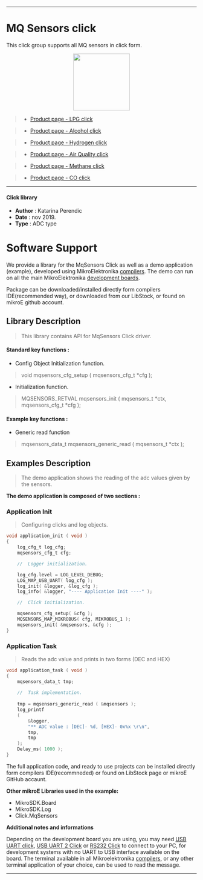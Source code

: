  
---
# MQ Sensors click

This click group supports all MQ sensors in click form.

<p align="center">
  <img src="https://download.mikroe.com/images/click_for_ide/grupe/mq-sensor-click-group.png" height=150px>
</p>

> - [Product page - LPG click](<https://www.mikroe.com/lpg-click>)

> - [Product page - Alcohol click](<https://www.mikroe.com/alcohol-click>)

> - [Product page - Hydrogen click](<https://www.mikroe.com/hydrogen-click>)

> - [Product page - Air Quality click](<https://www.mikroe.com/air-quality-click>)

> - [Product page - Methane click](<https://www.mikroe.com/methane-click>)

> - [Product page - CO click](<https://www.mikroe.com/co-click>)

---

#### Click library 

- **Author**        : Katarina Perendic
- **Date**          : nov 2019.
- **Type**          : ADC type


# Software Support

We provide a library for the MqSensors Click 
as well as a demo application (example), developed using MikroElektronika 
[compilers](https://shop.mikroe.com/compilers). 
The demo can run on all the main MikroElektronika [development boards](https://shop.mikroe.com/development-boards).

Package can be downloaded/installed directly form compilers IDE(recommended way), or downloaded from our LibStock, or found on mikroE github account. 

## Library Description

> This library contains API for MqSensors Click driver.

#### Standard key functions :

- Config Object Initialization function.
> void mqsensors_cfg_setup ( mqsensors_cfg_t *cfg ); 
 
- Initialization function.
> MQSENSORS_RETVAL mqsensors_init ( mqsensors_t *ctx, mqsensors_cfg_t *cfg );

#### Example key functions :

- Generic read function
> mqsensors_data_t mqsensors_generic_read ( mqsensors_t *ctx );

## Examples Description

> The demo application shows the reading of the adc 
> values given by the sensors.

**The demo application is composed of two sections :**

### Application Init 

> Configuring clicks and log objects.

```c
void application_init ( void )
{
    log_cfg_t log_cfg;
    mqsensors_cfg_t cfg;

    //  Logger initialization.

    log_cfg.level = LOG_LEVEL_DEBUG;
    LOG_MAP_USB_UART( log_cfg );
    log_init( &logger, &log_cfg );
    log_info( &logger, "---- Application Init ----" );

    //  Click initialization.

    mqsensors_cfg_setup( &cfg );
    MQSENSORS_MAP_MIKROBUS( cfg, MIKROBUS_1 );
    mqsensors_init( &mqsensors, &cfg );
}
```

### Application Task

> Reads the adc value and prints in two forms (DEC and HEX)

```c
void application_task ( void )
{
    mqsensors_data_t tmp;
    
    //  Task implementation.
    
    tmp = mqsensors_generic_read ( &mqsensors );
    log_printf
    ( 
        &logger, 
        "** ADC value : [DEC]- %d, [HEX]- 0x%x \r\n", 
        tmp, 
        tmp
    );
    Delay_ms( 1000 );
}
```

The full application code, and ready to use projects can be  installed directly form compilers IDE(recommneded) or found on LibStock page or mikroE GitHub accaunt.

**Other mikroE Libraries used in the example:** 

- MikroSDK.Board
- MikroSDK.Log
- Click.MqSensors

**Additional notes and informations**

Depending on the development board you are using, you may need 
[USB UART click](https://shop.mikroe.com/usb-uart-click), 
[USB UART 2 Click](https://shop.mikroe.com/usb-uart-2-click) or 
[RS232 Click](https://shop.mikroe.com/rs232-click) to connect to your PC, for 
development systems with no UART to USB interface available on the board. The 
terminal available in all Mikroelektronika 
[compilers](https://shop.mikroe.com/compilers), or any other terminal application 
of your choice, can be used to read the message.



---
